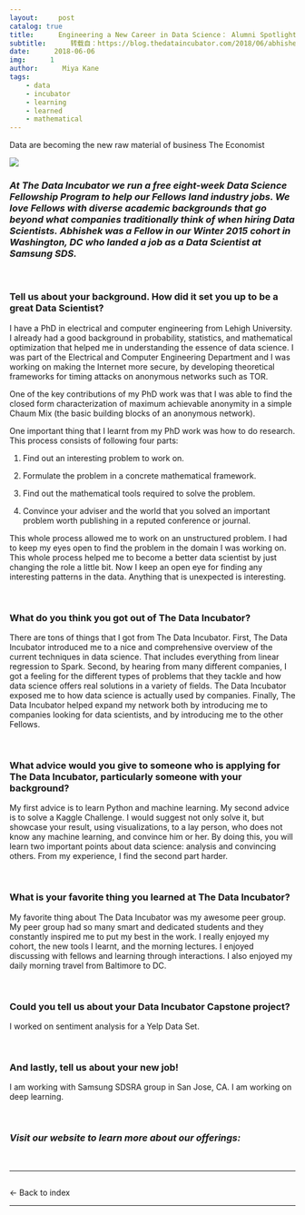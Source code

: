 ```yaml
---
layout:     post
catalog: true
title:      Engineering a New Career in Data Science： Alumni Spotlight on Abhishek Mishra
subtitle:      转载自：https://blog.thedataincubator.com/2018/06/abhishek-mishra/
date:      2018-06-06
img:      1
author:      Miya Kane
tags:
    - data
    - incubator
    - learning
    - learned
    - mathematical
---
```




 Data are becoming the new raw material of business 
 The Economist 














![](https://blog.thedataincubator.com/wp-content/uploads/2018/05/abhishekmishra.jpg)


### *At The Data Incubator we run a free eight-week Data Science Fellowship Program to help our Fellows land industry jobs. We love Fellows with diverse academic backgrounds that go beyond what companies traditionally think of when hiring Data Scientists. Abhishek was a Fellow in our Winter 2015 cohort in Washington, DC who landed a job as a Data Scientist at Samsung SDS.*

 

### Tell us about your background. How did it set you up to be a great Data Scientist?

I have a PhD in electrical and computer engineering from Lehigh University. I already had a good background in probability, statistics, and mathematical optimization that helped me in understanding the essence of data science. I was part of the Electrical and Computer Engineering Department and I was working on making the Internet more secure, by developing theoretical frameworks for timing attacks on anonymous networks such as TOR.

One of the key contributions of my PhD work was that I was able to find the closed form characterization of maximum achievable anonymity in a simple Chaum Mix (the basic building blocks of an anonymous network).

One important thing that I learnt from my PhD work was how to do research. This process consists of following four parts:

1. Find out an interesting problem to work on.

1. Formulate the problem in a concrete mathematical framework.

1. Find out the mathematical tools required to solve the problem.

1. Convince your adviser and the world that you solved an important problem worth publishing in a reputed conference or journal.


This whole process allowed me to work on an unstructured problem. I had to keep my eyes open to find the problem in the domain I was working on. This whole process helped me to become a better data scientist by just changing the role a little bit. Now I keep an open eye for finding any interesting patterns in the data. Anything that is unexpected is interesting.

 

### What do you think you got out of The Data Incubator?

There are tons of things that I got from The Data Incubator. First, The Data Incubator introduced me to a nice and comprehensive overview of the current techniques in data science. That includes everything from linear regression to Spark. Second, by hearing from many different companies, I got a feeling for the different types of problems that they tackle and how data science offers real solutions in a variety of fields. The Data Incubator exposed me to how data science is actually used by companies. Finally, The Data Incubator helped expand my network both by introducing me to companies looking for data scientists, and by introducing me to the other Fellows.



 

### What advice would you give to someone who is applying for The Data Incubator, particularly someone with your background?

My first advice is to learn Python and machine learning. My second advice is to solve a Kaggle Challenge. I would suggest not only solve it, but showcase your result, using visualizations, to a lay person, who does not know any machine learning, and convince him or her. By doing this, you will learn two important points about data science: analysis and convincing others. From my experience, I find the second part harder.

 

### What is your favorite thing you learned at The Data Incubator?

My favorite thing about The Data Incubator was my awesome peer group. My peer group had so many smart and dedicated students and they constantly inspired me to put my best in the work. I really enjoyed my cohort, the new tools I learnt, and the morning lectures. I enjoyed discussing with fellows and learning through interactions. I also enjoyed my daily morning travel from Baltimore to DC.

 

### Could you tell us about your Data Incubator Capstone project?

I worked on sentiment analysis for a Yelp Data Set.

 

### And lastly, tell us about your new job!

I am working with Samsung SDSRA group in San Jose, CA. I am working on deep learning.

 

### *Visit our website to learn more about our offerings:*

 

---

## 
← Back to index


---
